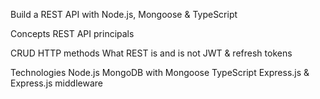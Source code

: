 Build a REST API with Node.js, Mongoose & TypeScript

Concepts
REST API principals

CRUD
HTTP methods
What REST is and is not
JWT & refresh tokens

Technologies
Node.js
MongoDB with Mongoose
TypeScript
Express.js & Express.js middleware